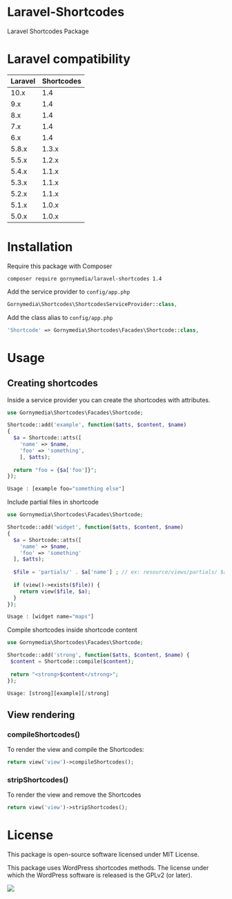 Laravel-Shortcodes
====================

Laravel Shortcodes Package

# Laravel compatibility

 Laravel  | Shortcodes
:---------|:----------
 10.x     | 1.4
 9.x      | 1.4
 8.x      | 1.4
 7.x      | 1.4
 6.x      | 1.4
 5.8.x    | 1.3.x
 5.5.x    | 1.2.x
 5.4.x    | 1.1.x
 5.3.x    | 1.1.x
 5.2.x    | 1.1.x
 5.1.x    | 1.0.x
 5.0.x    | 1.0.x

# Installation

Require this package with Composer

```shell
composer require gornymedia/laravel-shortcodes 1.4
```

Add the service provider to `config/app.php`

```php
Gornymedia\Shortcodes\ShortcodesServiceProvider::class,
```

Add the class alias to `config/app.php`

```php
'Shortcode' => Gornymedia\Shortcodes\Facades\Shortcode::class,
```

# Usage

## Creating shortcodes

Inside a service provider you can create the shortcodes with attributes.

```php
use Gornymedia\Shortcodes\Facades\Shortcode;

Shortcode::add('example', function($atts, $content, $name)
{
  $a = Shortcode::atts([
    'name' => $name,
    'foo' => 'something',
    ], $atts);
    
  return "foo = {$a['foo']}";
});

Usage : [example foo="something else"]
```

Include partial files in shortcode

```php
use Gornymedia\Shortcodes\Facades\Shortcode;

Shortcode::add('widget', function($atts, $content, $name) 
{
  $a = Shortcode::atts([
    'name' => $name,
    'foo' => 'something'
  ], $atts);
  
  $file = 'partials/' . $a['name'] ; // ex: resource/views/partials/ $atts['name'] .blade.php
 
  if (view()->exists($file)) {
    return view($file, $a);
  }
});

Usage : [widget name="maps"]
```

Compile shortcodes inside shortcode content

```php
use Gornymedia\Shortcodes\Facades\Shortcode;

Shortcode::add('strong', function($atts, $content, $name) {
 $content = Shortcode::compile($content);
 
 return "<strong>$content</strong>";
});

Usage: [strong][example][/strong]

```

## View rendering

### compileShortcodes()

To render the view and compile the Shortcodes:

```php
return view('view')->compileShortcodes();
```

### stripShortcodes()

To render the view and remove the Shortcodes

```php
return view('view')->stripShortcodes();
```

# License

This package is open-source software licensed under MIT License.

This package uses WordPress shortcodes methods. The license under which the WordPress software is released is the GPLv2 (or later).

[![](https://www.paypalobjects.com/en_US/i/btn/btn_donateCC_LG.gif)](https://www.paypal.com/cgi-bin/webscr?cmd=_s-xclick&hosted_button_id=S4RCAGKGXMK4U&source=url)
